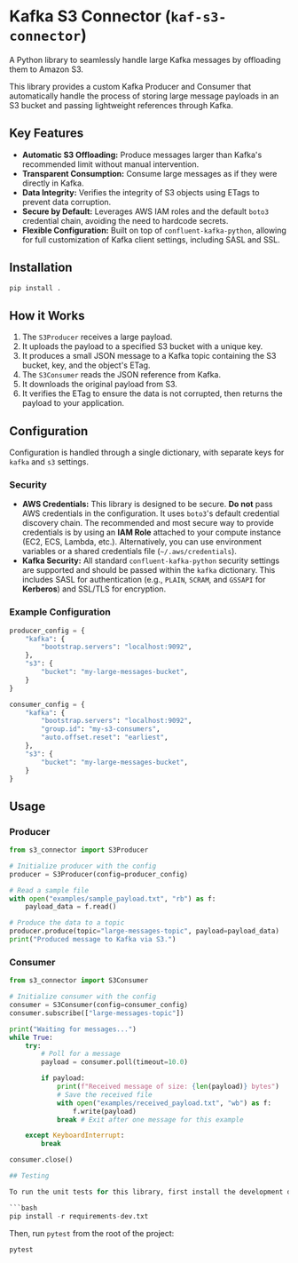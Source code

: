 # Kafka S3 Connector (`kaf-s3-connector`)

A Python library to seamlessly handle large Kafka messages by offloading them to Amazon S3.

This library provides a custom Kafka Producer and Consumer that automatically handle the process of storing large message payloads in an S3 bucket and passing lightweight references through Kafka.

## Key Features

-   **Automatic S3 Offloading:** Produce messages larger than Kafka's recommended limit without manual intervention.
-   **Transparent Consumption:** Consume large messages as if they were directly in Kafka.
-   **Data Integrity:** Verifies the integrity of S3 objects using ETags to prevent data corruption.
-   **Secure by Default:** Leverages AWS IAM roles and the default `boto3` credential chain, avoiding the need to hardcode secrets.
-   **Flexible Configuration:** Built on top of `confluent-kafka-python`, allowing for full customization of Kafka client settings, including SASL and SSL.

## Installation

```bash
pip install .
```

## How it Works

1.  The `S3Producer` receives a large payload.
2.  It uploads the payload to a specified S3 bucket with a unique key.
3.  It produces a small JSON message to a Kafka topic containing the S3 bucket, key, and the object's ETag.
4.  The `S3Consumer` reads the JSON reference from Kafka.
5.  It downloads the original payload from S3.
6.  It verifies the ETag to ensure the data is not corrupted, then returns the payload to your application.

## Configuration

Configuration is handled through a single dictionary, with separate keys for `kafka` and `s3` settings.

### Security

-   **AWS Credentials:** This library is designed to be secure. **Do not** pass AWS credentials in the configuration. It uses `boto3`'s default credential discovery chain. The recommended and most secure way to provide credentials is by using an **IAM Role** attached to your compute instance (EC2, ECS, Lambda, etc.). Alternatively, you can use environment variables or a shared credentials file (`~/.aws/credentials`).
-   **Kafka Security:** All standard `confluent-kafka-python` security settings are supported and should be passed within the `kafka` dictionary. This includes SASL for authentication (e.g., `PLAIN`, `SCRAM`, and `GSSAPI` for **Kerberos**) and SSL/TLS for encryption.

### Example Configuration

```python
producer_config = {
    "kafka": {
        "bootstrap.servers": "localhost:9092",
    },
    "s3": {
        "bucket": "my-large-messages-bucket",
    }
}

consumer_config = {
    "kafka": {
        "bootstrap.servers": "localhost:9092",
        "group.id": "my-s3-consumers",
        "auto.offset.reset": "earliest",
    },
    "s3": {
        "bucket": "my-large-messages-bucket",
    }
}
```

## Usage

### Producer

```python
from s3_connector import S3Producer

# Initialize producer with the config
producer = S3Producer(config=producer_config)

# Read a sample file
with open("examples/sample_payload.txt", "rb") as f:
    payload_data = f.read()

# Produce the data to a topic
producer.produce(topic="large-messages-topic", payload=payload_data)
print("Produced message to Kafka via S3.")
```

### Consumer

```python
from s3_connector import S3Consumer

# Initialize consumer with the config
consumer = S3Consumer(config=consumer_config)
consumer.subscribe(["large-messages-topic"])

print("Waiting for messages...")
while True:
    try:
        # Poll for a message
        payload = consumer.poll(timeout=10.0)

        if payload:
            print(f"Received message of size: {len(payload)} bytes")
            # Save the received file
            with open("examples/received_payload.txt", "wb") as f:
                f.write(payload)
            break # Exit after one message for this example

    except KeyboardInterrupt:
        break

consumer.close()

## Testing

To run the unit tests for this library, first install the development dependencies:

```bash
pip install -r requirements-dev.txt
```

Then, run `pytest` from the root of the project:

```bash
pytest
```
